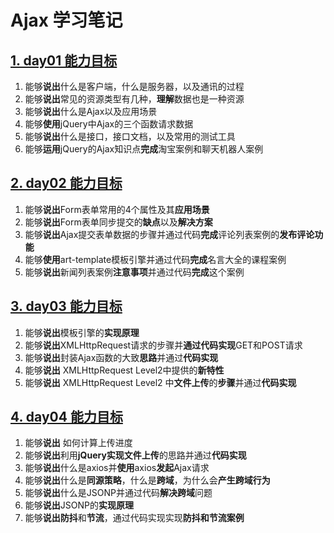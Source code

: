 # Ajax 学习笔记

## [1. day01 能力目标](./day01.md)

1. 能够**说出**什么是客户端，什么是服务器，以及通讯的过程
2. 能够**说出**常见的资源类型有几种，**理解**数据也是一种资源
3. 能够**说出**什么是Ajax以及应用场景
4. 能够**使用**jQuery中Ajax的三个函数请求数据
5. 能够**说出**什么是接口，接口文档，以及常用的测试工具
6. 能够**运用**jQuery的Ajax知识点**完成**淘宝案例和聊天机器人案例

## [2. day02 能力目标](./day02.md)

1. 能够**说出**Form表单常用的4个属性及其**应用场景**
2. 能够**说出**Form表单同步提交的**缺点**以及**解决方案**
3. 能够**说出**Ajax提交表单数据的步骤并通过代码**完成**评论列表案例的**发布评论功能**
4. 能够**使用**art-template模板引擎并通过代码**完成**名言大全的课程案例
5. 能够**说出**新闻列表案例**注意事项**并通过代码**完成**这个案例

## [3. day03 能力目标](./day03.md)

1. 能够**说出**模板引擎的**实现原理**
2. 能够**说出**XMLHttpRequest请求的步骤并**通过代码实现**GET和POST请求
3. 能够**说出**封装Ajax函数的大致**思路**并通过**代码实现**
4. 能够**说出** XMLHttpRequest Level2中提供的**新特性**
5. 能够**说出**  XMLHttpRequest Level2 中**文件上传**的**步骤**并通过**代码实现**

## [4. day04 能力目标](./day04.md)

1. 能够**说出** 如何计算上传进度
2. 能够**说出**利用**jQuery实现文件上传**的思路并通过**代码实现**
3. 能够**说出**什么是axios并**使用**axios**发起**Ajax请求
4. 能够**说出**什么是**同源策略**，什么是**跨域**，为什么会**产生跨域行为**
5. 能够**说出**什么是JSONP并通过代码**解决跨域**问题
6. 能够**说出**JSONP的**实现原理**
7. 能够**说出防抖**和**节流**，通过代码实现实现**防抖和节流案例**

